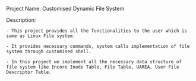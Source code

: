 Project Name: Customised Dynamic File System

Description:
	
	- This project provides all the functionalities to the user which is same as Linux File system.
	
	- It provides necessary commands, system calls implementation of file system through customised shell.
	
	- In this project we implement all the necessary data structure of file system like Incore Inode Table, File Table, UAREA, User File Descriptor Table.
	

	